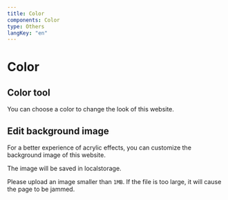 ```yaml
---
title: Color
components: Color
type: Others
langKey: "en"
---
```


# Color

<ColorTemplate />

## Color tool

You can choose a color to change the look of this website.

<ColorTool />

## Edit background image

For a better experience of acrylic effects, you can customize the background image of this website.

The image will be saved in localstorage.

Please upload an image smaller than `1MB`. If the file is too large, it will cause the page to be jammed.

<BgTool />

